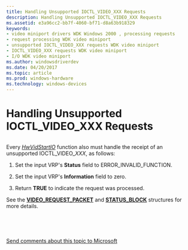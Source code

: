 ```yaml
---
title: Handling Unsupported IOCTL_VIDEO_XXX Requests
description: Handling Unsupported IOCTL_VIDEO_XXX Requests
ms.assetid: e3a96cc2-bb7f-4060-bf71-d8a63b918329
keywords:
- video miniport drivers WDK Windows 2000 , processing requests
- request processing WDK video miniport
- unsupported IOCTL_VIDEO_XXX requests WDK video miniport
- IOCTL_VIDEO_XXX requests WDK video miniport
- I/O WDK video miniport
ms.author: windowsdriverdev
ms.date: 04/20/2017
ms.topic: article
ms.prod: windows-hardware
ms.technology: windows-devices
---
```


# Handling Unsupported IOCTL\_VIDEO\_XXX Requests


## <span id="ddk_handling_unsupported_ioctl_video_xxx_requests_gg"></span><span id="DDK_HANDLING_UNSUPPORTED_IOCTL_VIDEO_XXX_REQUESTS_GG"></span>


Every [*HwVidStartIO*](https://msdn.microsoft.com/library/windows/hardware/ff567367) function also must handle the receipt of an unsupported IOCTL\_VIDEO\_*XXX*, as follows:

1.  Set the input VRP's **Status** field to ERROR\_INVALID\_FUNCTION.

2.  Set the input VRP's **Information** field to zero.

3.  Return **TRUE** to indicate the request was processed.

See the [**VIDEO\_REQUEST\_PACKET**](https://msdn.microsoft.com/library/windows/hardware/ff570547) and [**STATUS\_BLOCK**](https://msdn.microsoft.com/library/windows/hardware/ff569732) structures for more details.

 

 

[Send comments about this topic to Microsoft](mailto:wsddocfb@microsoft.com?subject=Documentation%20feedback%20[display\display]:%20Handling%20Unsupported%20IOCTL_VIDEO_XXX%20Requests%20%20RELEASE:%20%282/10/2017%29&body=%0A%0APRIVACY%20STATEMENT%0A%0AWe%20use%20your%20feedback%20to%20improve%20the%20documentation.%20We%20don't%20use%20your%20email%20address%20for%20any%20other%20purpose,%20and%20we'll%20remove%20your%20email%20address%20from%20our%20system%20after%20the%20issue%20that%20you're%20reporting%20is%20fixed.%20While%20we're%20working%20to%20fix%20this%20issue,%20we%20might%20send%20you%20an%20email%20message%20to%20ask%20for%20more%20info.%20Later,%20we%20might%20also%20send%20you%20an%20email%20message%20to%20let%20you%20know%20that%20we've%20addressed%20your%20feedback.%0A%0AFor%20more%20info%20about%20Microsoft's%20privacy%20policy,%20see%20http://privacy.microsoft.com/default.aspx. "Send comments about this topic to Microsoft")




